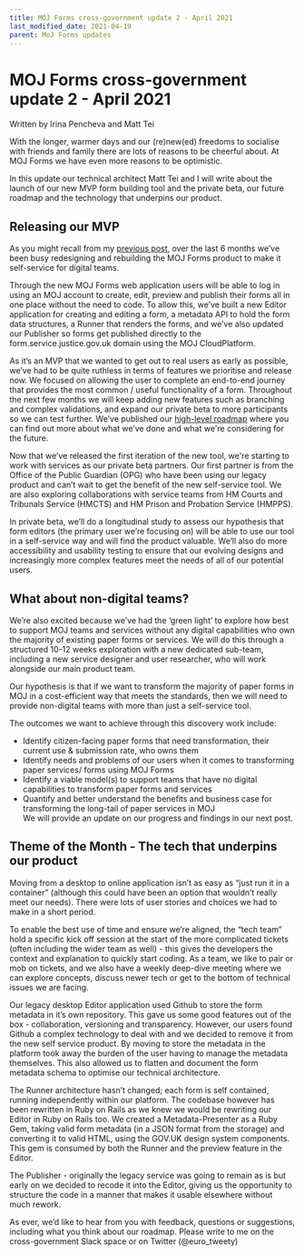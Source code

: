 ```yaml
---
title: MOJ Forms cross-government update 2 - April 2021
last_modified_date: 2021-04-19
parent: MoJ Forms updates
---
```


# MOJ Forms cross-government update 2 - April 2021

Written by Irina Pencheva and Matt Tei

With the longer, warmer days and our (re)new(ed) freedoms to socialise with friends and family there are lots of reasons to be cheerful about. At MOJ Forms we have even more reasons to be optimistic. 

In this update our technical architect Matt Tei and I will write about the launch of our new MVP form building tool and the private beta, our future roadmap and the technology that underpins our product.  

## Releasing our MVP
As you might recall from my [previous post](https://xgovformbuilder.github.io/x-gov-form-community/MOJ%20Forms%20Updates/moj-forms-update-1.html), over the last 6 months we’ve been busy redesigning and rebuilding the MOJ Forms product to make it self-service for digital teams. 

Through the new MOJ Forms web application users will be able to log in using an MOJ account to create, edit, preview and publish their forms all in one place without the need to code. To allow this, we’ve built a new Editor application for creating and editing a form, a metadata API to hold the form data structures, a Runner that renders the forms, and we’ve also updated our Publisher so forms get published directly to the form.service.justice.gov.uk domain using the MOJ CloudPlatform.

As it’s an MVP that we wanted to get out to real users as early as possible, we’ve had to be quite ruthless in terms of features we prioritise and release now. We focused on allowing the user to complete an end-to-end journey that provides the most common / useful functionality of a form. Throughout the next few months we will keep adding new features such as branching and complex validations, and expand our private beta to more participants so we can test further. We’ve published our [high-level roadmap](https://trello.com/b/bkbyX3fp/moj-forms-public-roadmap) where you can find out more about what we’ve done and what we're considering for the future. 

Now that we’ve released the first iteration of the new tool, we're starting to work with services as our private beta partners. Our first partner is from the Office of the Public Guardian (OPG) who have been using our legacy product and can’t wait to get the benefit of the new self-service tool. We are also exploring collaborations with service teams from HM Courts and Tribunals Service (HMCTS) and HM Prison and Probation Service (HMPPS). 

In private beta, we’ll do a longitudinal study to assess our hypothesis that form editors (the primary user we’re focusing on) will be able to use our tool in a self-service way and will find the product valuable. We’ll also do more accessibility and usability testing to ensure that our evolving designs and increasingly more complex features meet the needs of all of our potential users. 

## What about non-digital teams?
We’re also excited because we’ve had the ‘green light’ to explore how best to support MOJ teams and services without any digital capabilities who own the majority of existing paper forms or services. We will do this through a structured 10-12 weeks exploration with a new dedicated sub-team, including a new service designer and user researcher, who will work alongside our main product team. 

Our hypothesis is that if we want to transform the majority of paper forms in MOJ in a cost-efficient way that meets the standards, then we will need to provide non-digital teams with more than just a self-service tool. 

The outcomes we want to achieve through this discovery work include:
- Identify citizen-facing paper forms that need transformation, their current use & submission rate, who owns them
- Identify needs and problems of our users when it comes to transforming paper services/ forms using MOJ Forms
- Identify a viable model(s) to support teams that have no digital capabilities to transform paper forms and services
- Quantify and better understand the benefits and business case for transforming the long-tail of paper services in MOJ   
We will provide an update on our progress and findings in our next post.

## Theme of the Month - The tech that underpins our product 
Moving from a desktop to online application isn’t as easy as “just run it in a container” (although this could have been an option that wouldn’t really meet our needs). There were lots of user stories and choices we had to make in a short period. 

To enable the best use of time and ensure we’re aligned, the “tech team” hold a specific kick off session at the start of the more complicated tickets (often including the wider team as well) - this gives the developers the context and explanation to quickly start coding. As a team, we like to pair or mob on tickets, and we also have a weekly deep-dive meeting where we can explore concepts, discuss newer tech or get to the bottom of technical issues we are facing. 

Our legacy desktop Editor application used Github to store the form metadata in it’s own repository. This gave us some good features out of the box - collaboration, versioning and transparency. However, our users found Github a complex technology to deal with and we decided to remove it from the new self service product. By moving to store the metadata in the platform took away the burden of the user having to manage the metadata themselves. This also allowed us to flatten and document the form metadata schema to optimise our technical architecture.

The Runner architecture hasn’t changed; each form is self contained, running independently within our platform. The codebase however has been rewritten in Ruby on Rails as we knew we would be rewriting our Editor in Ruby on Rails too. We created a Metadata-Presenter as a Ruby Gem, taking valid form metadata (in a JSON format from the storage) and converting it to valid HTML, using the GOV.UK design system components. This gem is consumed by both the Runner and the preview feature in the Editor.

The Publisher - originally the legacy service was going to remain as is but early on we decided to recode it into the Editor, giving us the opportunity to structure the code in a manner that makes it usable elsewhere without much rework. 

As ever, we’d like to hear from you with feedback, questions or suggestions, including what you think about our roadmap. Please write to me on the cross-government Slack space or on Twitter (@euro_tweety) 
